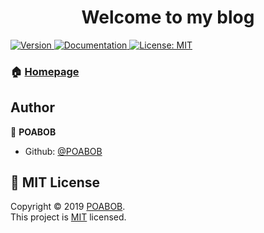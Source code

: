 <h1 align="center">Welcome to my blog</h1>
<p>
  <a href="https://github.com/ChenJiaH/blog/blob/master/package.json">
    <img alt="Version" src="https://img.shields.io/badge/version-0.1.0-blue.svg?cacheSeconds=2592000">
  </a>
  <a href="https://github.com/POABOB/blog">
    <img alt="Documentation" src="https://img.shields.io/badge/documentation-yes-brightgreen.svg" target="_blank" />
  </a>
  <a href="https://github.com/ChenJiaH/blog/blob/master/LICENSE">
    <img alt="License: MIT" src="https://img.shields.io/badge/License-MIT-yellow.svg" target="_blank" />
  </a>
</p>

### 🏠 [Homepage](https://poabob.github.io)

## Author

👤 **POABOB**

* Github: [@POABOB](https://github.com/POABOB)

## 📝 MIT License

Copyright © 2019 [POABOB](https://github.com/POABOB).<br />
This project is [MIT](https://github.com/POABOB/blog/blob/master/LICENSE) licensed.
